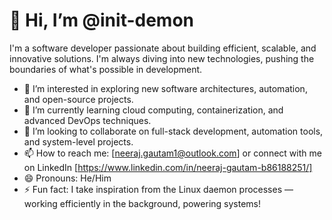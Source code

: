 # 👋 Hi, I’m @init-demon

I'm a software developer passionate about building efficient, scalable, and innovative solutions. I'm always diving into new technologies, pushing the boundaries of what's possible in development.

- 👀 I’m interested in exploring new software architectures, automation, and open-source projects.
- 🌱 I’m currently learning cloud computing, containerization, and advanced DevOps techniques.
- 💞️ I’m looking to collaborate on full-stack development, automation tools, and system-level projects.
- 📫 How to reach me: [neeraj.gautam1@outlook.com] or connect with me on LinkedIn [https://www.linkedin.com/in/neeraj-gautam-b86188251/]
- 😄 Pronouns: He/Him
- ⚡ Fun fact: I take inspiration from the Linux daemon processes — working efficiently in the background, powering systems!

<!---
init-demon/init-demon is a ✨ special ✨ repository because its `README.md` (this file) appears on your GitHub profile.
You can click the Preview link to take a look at your changes.
--->
